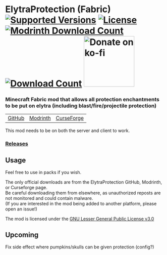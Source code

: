 <h1>ElytraProtection (Fabric)<br>
  <a href="https://www.curseforge.com/minecraft/mc-mods/elytraprotection-fabric"><img src="http://cf.way2muchnoise.eu/versions/%20For%20MC%20_elytraprotection-fabric_all(555-0C8E8E-fff-010101).svg" alt="Supported Versions"></a>
  <a href="https://github.com/PieKing1215/ElytraProtection/blob/master/COPYING"><img src="https://img.shields.io/github/license/PieKing1215/ElytraProtection?style=flat&color=0C8E8E" alt="License"></a>
  <a href="https://modrinth.com/mod/elytraprotection"><img src="https://modrinth-utils.vercel.app/api/badge/downloads?id=GTb0uTBm&logo=true" alt="Modrinth Download Count"></a>
  <a href="https://www.curseforge.com/minecraft/mc-mods/elytraprotection-fabric"><img src="http://cf.way2muchnoise.eu/full_448250_downloads(E04E14-555-fff-010101-1C1C1C).svg" alt="Download Count"></a>
  <a href="https://ko-fi.com/X8X34Y6MZ"><img src="https://ko-fi.com/img/githubbutton_sm.svg" alt="Donate on ko-fi" width="160px"></a>
</h1>

### Minecraft Fabric mod that allows all protection enchantments to be put on elytra (including blast/fire/projectile protection)

<table>
<tr>
  <td><a href="https://github.com/PieKing1215/ElytraProtection">GitHub</a></td>
  <td><a href="https://modrinth.com/mod/elytraprotection">Modrinth</a></td>
  <td><a href="https://www.curseforge.com/minecraft/mc-mods/elytraprotection-fabric">CurseForge</a></td>
</tr>
</table>

This mod needs to be on both the server and client to work.

### [Releases](https://github.com/PieKing1215/ElytraProtection/releases)

## Usage

Feel free to use in packs if you wish.

The only official downloads are from the ElytraProtection GitHub, Modrinth, or Curseforge page.<br>
Be careful downloading them from elsewhere, as unauthorized reposts are not monitored and could contain malware.<br>
(If you are interested in the mod being added to another platform, please open an issue!)

The mod is licensed under the [GNU Lesser General Public License v3.0](COPYING)

## Upcoming
Fix side effect where pumpkins/skulls can be given protection (config?)

